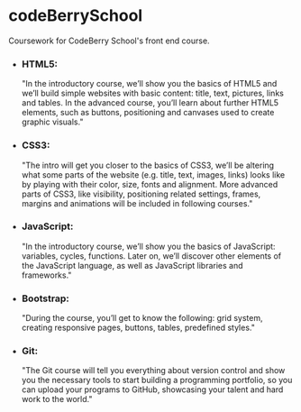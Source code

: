 # codeBerrySchool

Coursework for CodeBerry School's front end course.

- ### HTML5:  
  "In the introductory course, we’ll show you the basics of HTML5 and we’ll build simple websites with basic content: title, text,   pictures, links and tables. In the advanced course, you’ll learn about further HTML5 elements, such as buttons, positioning and canvases used to create graphic visuals."
  
- ### CSS3:  
  "The intro will get you closer to the basics of CSS3, we’ll be altering what some parts of the website (e.g. title, text, images, links) looks like by playing with their color, size, fonts and alignment. More advanced parts of CSS3, like visibility, positioning related settings, frames, margins and animations will be included in following courses."
  
- ### JavaScript:
  "In the introductory course, we’ll show you the basics of JavaScript: variables, cycles, functions. Later on, we’ll discover other elements of the JavaScript language, as well as JavaScript libraries and frameworks."
  
- ### Bootstrap:
  "During the course, you’ll get to know the following: grid system, creating responsive pages, buttons, tables, predefined styles."
  
- ### Git:  
  "The Git course will tell you everything about version control and show you the necessary tools to start building a programming portfolio, so you can upload your programs to GitHub, showcasing your talent and hard work to the world."

